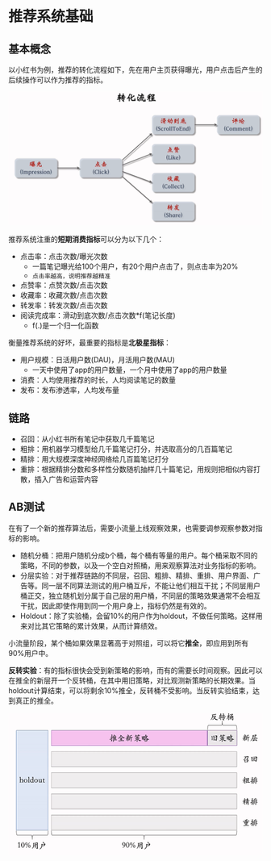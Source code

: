 # 推荐系统基础

## 基本概念

以小红书为例，推荐的转化流程如下，先在用户主页获得曝光，用户点击后产生的后续操作可以作为推荐的指标。

![](../figures/1.png)

推荐系统注重的**短期消费指标**可以分为以下几个：

- 点击率：点击次数/曝光次数
  - 一篇笔记曝光给100个用户，有20个用户点击了，则点击率为20%
  - `点击率越高，说明推荐越精准`
- 点赞率：点赞次数/点击次数
- 收藏率：收藏次数/点击次数
- 转发率：转发次数/点击次数
- 阅读完成率：滑动到底次数/点击次数*f(笔记长度)
  - f(.)是一个归一化函数

衡量推荐系统的好坏，最重要的指标是**北极星指标**：

- 用户规模：日活用户数(DAU)，月活用户数(MAU)
  - 一天中使用了app的用户数量，一个月中使用了app的用户数量
- 消费：人均使用推荐的时长，人均阅读笔记的数量
- 发布：发布渗透率，人均发布量

## 链路

- 召回：从小红书所有笔记中获取几千篇笔记
- 粗排：用机器学习模型给几千篇笔记打分，并选取高分的几百篇笔记
- 精排：用大规模深度神经网络给几百篇笔记打分
- 重排：根据精排分数和多样性分数随机抽样几十篇笔记，用规则把相似内容打散，插入广告和运营内容

## AB测试

在有了一个新的推荐算法后，需要小流量上线观察效果，也需要调参观察参数对指标的影响。

- 随机分桶：把用户随机分成b个桶，每个桶有等量的用户。每个桶采取不同的策略，不同的参数，以及一个空白对照桶，用来观察算法对业务指标的影响。
- 分层实验：对于推荐链路的不同层，召回、粗排、精排、重排、用户界面、广告等。同一层不同算法测试的用户桶互斥，不能让他们相互干扰；不同层用户桶正交，独立随机划分属于自己层的用户桶，不同层的策略效果通常不会相互干扰，因此即使作用到同一个用户身上，指标仍然是有效的。
- Holdout：除了实验桶，会留10%的用户作为holdout，不做任何策略。这样用来对比其它策略的累计效果，从而计算绩效。

小流量阶段，某个桶如果效果显著高于对照组，可以将它**推全**，即应用到所有90%用户中。

**反转实验**：有的指标很快会受到新策略的影响，而有的需要长时间观察。因此可以在推全的新层开一个反转桶，在其中用旧策略，对比观测新策略的长期效果。当holdout计算结束，可以将剩余10%推全，反转桶不受影响。当反转实验结束，达到真正的推全。

![](../figures/2.png)